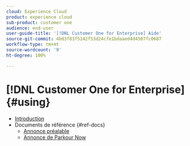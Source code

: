 ```yaml
---
cloud: Experience Cloud
product: experience cloud
sub-product: customer one
audience: end-user
user-guide-title: '[!DNL Customer One for Enterprise] Aide'
source-git-commit: 4bd3f83f5142f53d24cfe1bdaaed4d4507fc0687
workflow-type: tm+mt
source-wordcount: '9'
ht-degree: 100%

---
```



# [!DNL Customer One for Enterprise] {#using}

+ [Introduction](home.md)
+ Documents de référence {#ref-docs}
   + [Annonce préalable](intro-customer-support.md)
   + [Annonce de Parkour Now](parkour-now.md)
